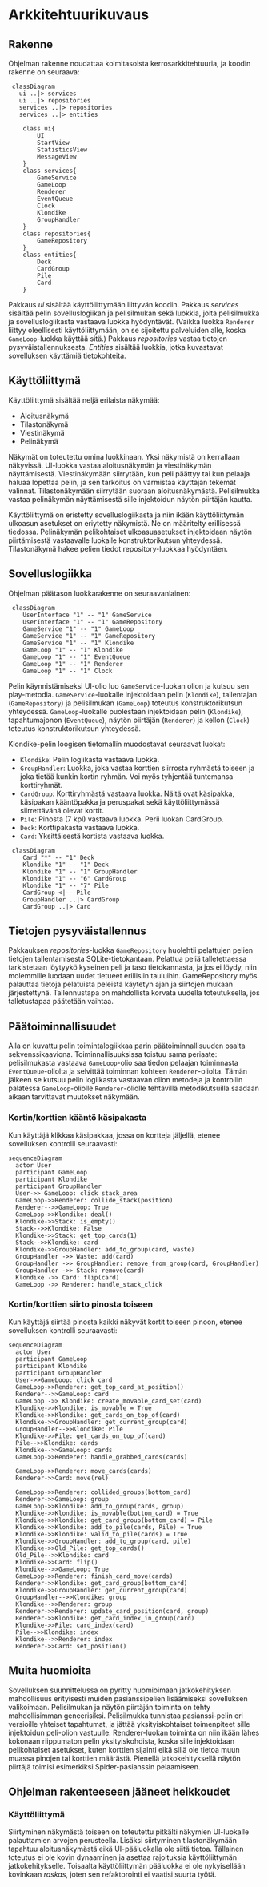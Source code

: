 # Arkkitehtuurikuvaus

## Rakenne

Ohjelman rakenne noudattaa kolmitasoista kerrosarkkitehtuuria, ja koodin rakenne on seuraava:

```mermaid
 classDiagram
   ui ..|> services
   ui ..|> repositories
   services ..|> repositories
   services ..|> entities

    class ui{
        UI
        StartView
        StatisticsView
        MessageView
    }
    class services{
        GameService
        GameLoop
        Renderer
        EventQueue
        Clock
        Klondike
        GroupHandler
    }
    class repositories{
        GameRepository
    }
    class entities{
        Deck
        CardGroup
        Pile
        Card
    }
```

Pakkaus _ui_ sisältää käyttöliittymään liittyvän koodin. Pakkaus _services_ sisältää pelin sovelluslogiikan ja pelisilmukan sekä luokkia, joita pelisilmukka ja sovelluslogiikasta vastaava luokka hyödyntävät. (Vaikka luokka `Renderer` liittyy oleellisesti käyttöliittymään, on se sijoitettu palveluiden alle, koska `GameLoop`-luokka käyttää sitä.) Pakkaus _repositories_ vastaa tietojen pysyväistallennuksesta. _Entities_ sisältää luokkia, jotka kuvastavat sovelluksen käyttämiä tietokohteita.

## Käyttöliittymä

Käyttöliittymä sisältää neljä erilaista näkymää:

- Aloitusnäkymä
- Tilastonäkymä
- Viestinäkymä
- Pelinäkymä
	
Näkymät on toteutettu omina luokkinaan. Yksi näkymistä on kerrallaan näkyvissä. UI-luokka vastaa aloitusnäkymän ja viestinäkymän näyttämisestä. Viestinäkymään siirrytään, kun peli päättyy tai kun pelaaja haluaa lopettaa pelin, ja sen tarkoitus on varmistaa käyttäjän tekemät valinnat. Tilastonäkymään siirrytään suoraan aloitusnäkymästä. Pelisilmukka vastaa pelinäkymän näyttämisestä sille injektoidun näytön piirtäjän kautta. 

Käyttöliittymä on eristetty sovelluslogiikasta ja niin ikään käyttöliittymän ulkoasun asetukset on eriytetty näkymistä. Ne on määritelty erillisessä tiedossa. Pelinäkymän pelikohtaiset ulkoasuasetukset injektoidaan näytön piirtämisestä vastaavalle luokalle konstruktorikutsun yhteydessä. Tilastonäkymä hakee pelien tiedot repository-luokkaa hyödyntäen.


## Sovelluslogiikka

Ohjelman päätason luokkarakenne on seuraavanlainen:


```mermaid
 classDiagram
    UserInterface "1" -- "1" GameService
    UserInterface "1" -- "1" GameRepository
    GameService "1" -- "1" GameLoop
    GameService "1" -- "1" GameRepository
    GameService "1" -- "1" Klondike
    GameLoop "1" -- "1" Klondike
    GameLoop "1" -- "1" EventQueue
    GameLoop "1" -- "1" Renderer
    GameLoop "1" -- "1" Clock
```


Pelin käynnistämiseksi UI-olio luo `GameService`-luokan olion ja kutsuu sen play-metodia. `GameService`-luokalle injektoidaan pelin (`Klondike`), tallentajan (`GameRepository`) ja pelisilmukan (`GameLoop`) toteutus konstruktorikutsun yhteydessä. `GameLoop`-luokalle puolestaan injektoidaan pelin (`Klondike`), tapahtumajonon (`EventQueue`), näytön piirtäjän (`Renderer`) ja kellon (`Clock`) toteutus konstruktorikutsun yhteydessä.

Klondike-pelin loogisen tietomallin muodostavat seuraavat luokat:

- `Klondike`: Pelin logiikasta vastaava luokka.
- `GroupHandler`: Luokka, joka vastaa korttien siirrosta ryhmästä toiseen ja joka tietää kunkin kortin ryhmän. Voi myös tyhjentää tuntemansa korttiryhmät.
- `CardGroup`: Korttiryhmästä vastaava luokka. Näitä ovat käsipakka, käsipakan kääntöpakka ja peruspakat sekä käyttöliittymässä siirrettävänä olevat kortit.
- `Pile`: Pinosta (7 kpl) vastaava luokka. Perii luokan CardGroup. 
- `Deck`: Korttipakasta vastaava luokka. 
- `Card`: Yksittäisestä kortista vastaava luokka.

```mermaid
 classDiagram
    Card "*" -- "1" Deck
    Klondike "1" -- "1" Deck
	Klondike "1" -- "1" GroupHandler
	Klondike "1" -- "6" CardGroup
    Klondike "1" -- "7" Pile
    CardGroup <|-- Pile
    GroupHandler ..|> CardGroup
    CardGroup ..|> Card
```


## Tietojen pysyväistallennus

Pakkauksen _repositories_-luokka `GameRepository` huolehtii pelattujen pelien tietojen tallentamisesta SQLite-tietokantaan. Pelattua peliä talletettaessa tarkistetaan löytyykö kyseinen peli ja taso tietokannasta, ja jos ei löydy, niin molemmille luodaan uudet tietueet erillisiin tauluihin. GameRepository myös palauttaa tietoja pelatuista peleistä käytetyn ajan ja siirtojen mukaan järjestettynä. Tallennustapa on mahdollista korvata uudella toteutuksella, jos talletustapaa päätetään vaihtaa.


## Päätoiminnallisuudet

Alla on kuvattu pelin toimintalogiikkaa parin päätoiminnallisuuden osalta sekvenssikaaviona. Toiminnallisuuksissa toistuu sama periaate: pelisilmukasta vastaava `GameLoop`-olio saa tiedon pelaajan toiminnasta `EventQueue`-oliolta ja selvittää toiminnan kohteen `Renderer`-oliolta. Tämän jälkeen se kutsuu pelin logiikasta vastaavan olion metodeja ja kontrollin palatessa `GameLoop`-oliolle `Renderer`-oliolle tehtävillä metodikutsuilla saadaan aikaan tarvittavat muutokset näkymään.

### Kortin/korttien kääntö käsipakasta
Kun käyttäjä klikkaa käsipakkaa, jossa on kortteja jäljellä, etenee sovelluksen kontrolli seuraavasti:

```mermaid
sequenceDiagram
  actor User
  participant GameLoop
  participant Klondike
  participant GroupHandler
  User->> GameLoop: click stack_area
  GameLoop->>Renderer: collide_stack(position)
  Renderer-->>GameLoop: True
  GameLoop->>Klondike: deal()
  Klondike->>Stack: is_empty()
  Stack-->>Klondike: False
  Klondike->>Stack: get_top_cards(1)
  Stack-->>Klondike: card
  Klondike->>GroupHandler: add_to_group(card, waste)
  GroupHandler ->> Waste: add(card)
  GroupHandler ->> GroupHandler: remove_from_group(card, GroupHandler)
  GroupHandler ->> Stack: remove(card)
  Klondike ->> Card: flip(card)
  GameLoop ->> Renderer: handle_stack_click
```

### Kortin/korttien siirto pinosta toiseen
Kun käyttäjä siirtää pinosta kaikki näkyvät kortit toiseen pinoon, etenee sovelluksen kontrolli seuraavasti:
```mermaid
sequenceDiagram
  actor User
  participant GameLoop
  participant Klondike
  participant GroupHandler
  User->>GameLoop: click card
  GameLoop->>Renderer: get_top_card_at_position()
  Renderer-->>GameLoop: card
  GameLoop ->> Klondike: create_movable_card_set(card)
  Klondike->>Klondike: is_movable = True
  Klondike->>Klondike: get_cards_on_top_of(card)
  Klondike->>GroupHandler: get_current_group(card)
  GroupHandler-->>Klondike: Pile
  Klondike->>Pile: get_cards_on_top_of(card)
  Pile-->>Klondike: cards
  Klondike-->>GameLoop: cards
  GameLoop->>Renderer: handle_grabbed_cards(cards)

  GameLoop->>Renderer: move_cards(cards)
  Renderer->>Card: move(rel)

  GameLoop->>Renderer: collided_groups(bottom_card)
  Renderer->>GameLoop: group
  GameLoop->>Klondike: add_to_group(cards, group)
  Klondike->>Klondike: is_movable(bottom_card) = True
  Klondike->>Klondike: get_card_group(bottom_card) = Pile
  Klondike->>Klondike: add_to_pile(cards, Pile) = True
  Klondike->>Klondike: valid_to_pile(cards) = True
  Klondike->>GroupHandler: add_to_group(card, pile)
  Klondike->>Old_Pile: get_top_cards()
  Old_Pile-->>Klondike: card
  Klondike->>Card: flip()
  Klondike-->>GameLoop: True
  GameLoop->>Renderer: finish_card_move(cards)
  Renderer->>Klondike: get_card_group(bottom_card)
  Klondike->>GroupHandler: get_current_group(card)
  GroupHandler-->>Klondike: group
  Klondike-->>Renderer: group
  Renderer->>Renderer: update_card_position(card, group)
  Renderer->>Klondike: get_card_index_in_group(card)
  Klondike->>Pile: card_index(card)
  Pile-->>Klondike: index
  Klondike-->>Renderer: index
  Renderer->>Card: set_position()

```


## Muita huomioita

Sovelluksen suunnittelussa on pyritty huomioimaan jatkokehityksen mahdollisuus erityisesti muiden pasianssipelien lisäämiseksi sovelluksen valikoimaan. Pelisilmukan ja näytön piirtäjän toiminta on tehty mahdollisimman geneerisiksi. Pelisilmukka tunnistaa pasianssi-pelin eri versioille yhteiset tapahtumat, ja jättää yksityiskohtaiset toimenpiteet sille injektoidun peli-olion vastuulle. Renderer-luokan toiminta on niin ikään lähes kokonaan riippumaton pelin yksityiskohdista, koska sille injektoidaan pelikohtaiset asetukset, kuten korttien sijainti eikä sillä ole tietoa muun muassa pinojen tai korttien määrästä. Pienellä jatkokehityksellä näytön piirtäjä toimisi esimerkiksi Spider-pasianssin pelaamiseen.


## Ohjelman rakenteeseen jääneet heikkoudet

### Käyttöliittymä
Siirtyminen näkymästä toiseen on toteutettu pitkälti näkymien UI-luokalle palauttamien arvojen perusteella. Lisäksi siirtyminen tilastonäkymään tapahtuu aloitusnäkymästä eikä UI-pääluokalla ole siitä tietoa. Tällainen toteutus ei ole kovin dynaaminen ja asettaa rajoituksia käyttöliittymän jatkokehitykselle. Toisaalta käyttöliittymän pääluokka ei ole nykyisellään kovinkaan _raskas_, joten sen refaktorointi ei vaatisi suurta työtä.
